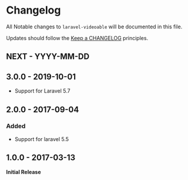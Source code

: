 # Changelog

All Notable changes to `laravel-videoable` will be documented in this file.

Updates should follow the [Keep a CHANGELOG](http://keepachangelog.com/) principles.

## NEXT - YYYY-MM-DD

## 3.0.0 - 2019-10-01

- Support for Laravel 5.7

## 2.0.0 - 2017-09-04

### Added

- Support for laravel 5.5

## 1.0.0 - 2017-03-13

**Initial Release**
